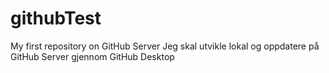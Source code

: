 # githubTest
My first repository on GitHub Server
Jeg skal utvikle lokal og oppdatere på GitHub Server gjennom GitHub Desktop